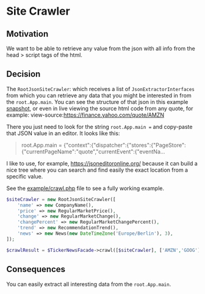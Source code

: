 # Site Crawler

## Motivation

We want to be able to retrieve any value from the json with all info from the head > script tags of the html.

## Decision

The `RootJsonSiteCrawler`: which receives a list of `JsonExtractorInterfaces` from which you can retrieve any data that
you might be interested in from the `root.App.main`. You can see the structure of that json in this
example [snapshot](../data/RootAppMainJsonExample.json), or even in live viewing the source html code from any quote,
for example: view-source:https://finance.yahoo.com/quote/AMZN

There you just need to look for the string `root.App.main =` and copy-paste that JSON value in an editor. It looks like
this:

> root.App.main = {"context":{"dispatcher":{"stores":{"PageStore":{"currentPageName":"quote","currentEvent":{"eventNa...

I like to use, for example, https://jsoneditoronline.org/ because it can build a nice tree where you can search and find
easily the exact location from a specific value.

See the [example/crawl.php](../example/crawl.php) file to see a fully working example.

```php
$siteCrawler = new RootJsonSiteCrawler([
    'name' => new CompanyName(),
    'price' => new RegularMarketPrice(),
    'change' => new RegularMarketChange(),
    'changePercent' => new RegularMarketChangePercent(),
    'trend' => new RecommendationTrend(),
    'news' => new News(new DateTimeZone('Europe/Berlin'), 3),
]);

$crawlResult = $TickerNewsFacade->crawl([$siteCrawler], ['AMZN','GOOG']); 
```

## Consequences

You can easily extract all interesting data from the `root.App.main`.
